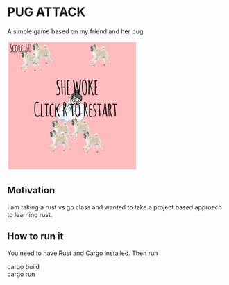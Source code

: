 # PUG ATTACK

A simple game based on my friend and her pug.

<img src="screenshot.JPG"  width="300" height="300">

## Motivation

I am taking a rust vs go class and wanted to take a project based approach to learning rust. 

## How to run it

You need to have Rust and Cargo installed. Then run

cargo build<br>
cargo run